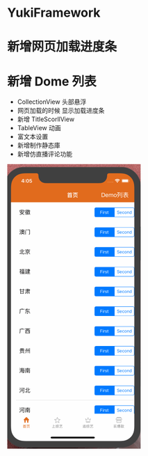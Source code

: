 # YukiFramework

# 新增网页加载进度条

# 新增 Dome 列表

* CollectionView 头部悬浮
* 网页加载的时候 显示加载进度条
* 新增 TitleScorllView
* TableView 动画
* 富文本设置
* 新增制作静态庫
* 新增仿直播评论功能

![仿直播评论功能效果图](https://github.com/wyxlh/YukiFramework/blob/master/aaa.gif)


